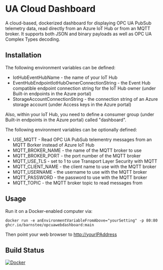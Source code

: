 # UA Cloud Dashboard
A cloud-based, dockerized dashboard for displaying OPC UA PubSub telemetry data, read directly from an Azure IoT Hub or from an MQTT broker. It supports both JSON and binary payloads as well as OPC UA Complex Types decoding.

## Installation

The following environment variables can be defined:

* IotHubEventHubName - the name of your IoT Hub
* EventHubEndpointIotHubOwnerConnectionString - the Event Hub compatible endpoint connection string for the IoT Hub owner (under Built-in endpoints in the Azure portal)
* StorageAccountConnectionString - the connection string of an Azure storage account (under Access keys in the Azure portal)

Also, within your IoT Hub, you need to define a consumer group (under Built-in endpoints in the Azure portal) called "dashboard".

The following environment variables can be optionally defined:

* USE_MQTT - Read OPC UA PubSub telementry messages from an MQTT Borker instead of Azure IoT Hub
* MQTT_BROKER_NAME - the name of the MQTT broker to use
* MQTT_BROKER_PORT - the port number of the MQTT broker
* MQTT_USE_TLS - set to 1 to use Transport Layer Security with MQTT
* MQTT_CLIENT_NAME - the client name to use with the MQTT broker
* MQTT_USERNAME - the username to use with the MQTT broker
* MQTT_PASSWORD - the password to use with the MQTT broker
* MQTT_TOPIC - the MQTT broker topic to read messages from

## Usage

Run it on a Docker-enabled computer via:

`docker run -e anEnvironmentVariableFromAbove="yourSetting" -p 80:80 ghcr.io/barnstee/opcuawebdashboard:main`

Then point your web browser to <http://yourIPAddress>

## Build Status

[![Docker](https://github.com/barnstee/UA-CloudDashboard/actions/workflows/docker-publish.yml/badge.svg)](https://github.com/barnstee/UA-CloudDashboard/actions/workflows/docker-publish.yml)

